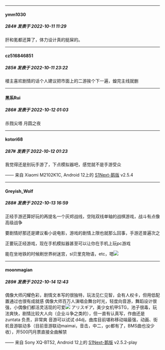 

*****

####  ymm1030  
##### 284#       发表于 2022-10-11 11:29

肝和氪都还算了，体力设计真的挺屎的。



*****

####  cz516846851  
##### 285#       发表于 2022-10-11 23:22

楼主喜欢剧情的话个人建议把市面上的二游挨个下一遍，蝗完主线就删



*****

####  黑系Rui  
##### 286#       发表于 2022-10-12 01:03

杀戮尖塔 月圆之夜



*****

####  kotori68  
##### 287#       发表于 2022-10-12 01:23

我觉得还是别玩手游了，下点模拟器吧，感觉就不是手游受众

—— 来自 Xiaomi M2102K1C, Android 12上的 [S1Next-鹅版](https://github.com/ykrank/S1-Next/releases) v2.5.4



*****

####  Greyish_Wolf  
##### 288#       发表于 2022-10-13 16:59

正经手游还算好玩的再提名一个灰烬战线，空陆双线单轴的战棋游戏，战斗有点像高级战争

要剧情好那还是建议看小说电影，游戏的剧情上限也就那么回事，手游还普遍次之

正要玩正经游戏，现在手机模拟器甚至可以让你在手机上玩pc游戏

能在坐地铁的时候刷世界树迷宫，sl贝里克物语，etc，嗯<img src="https://static.saraba1st.com/image/smiley/face2017/009.gif" referrerpolicy="no-referrer">



*****

####  moonmagian  
##### 289#       发表于 2022-10-14 12:43

偶像大师闪耀色彩，剧情文本写的很独特，玩法见仁见智，会有人权卡，但用低配置通过也很有成就感
偶像大师百万人演唱会舞台时光，轻度向音游，舞蹈设计很强，小偶像们都活灵活现的可爱<img src="https://static.saraba1st.com/image/smiley/face2017/009.gif" referrerpolicy="no-referrer">
アリスギア，美少女机甲STG，池子很毒，玩法爽快，剧情比较大人向（企业斗争之类的），但一直有认真写，作曲还是 zuntata 负责，非常爽
音游可以试试 d4dj，曲库目前堪称移动端最强，动画、街机音游联动多（目前音游联动maimai，音击，中二，gc都有了，BMS曲也没少收），开500円月票直接全曲解禁

—— 来自 Sony XQ-BT52, Android 12上的 [S1Next-鹅版](https://github.com/ykrank/S1-Next/releases) v2.5.2-play

